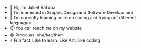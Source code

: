 - 👋 Hi, I’m Julliet Rakuba
- 👀 I’m interested in Graphic Design and Software Development
- 🌱 I’m currently learning more on coding and trying out different languages
- 📫 You can reach me on my website
- 😄 Pronouns: she/her/them
- ⚡ Fun fact: Like to learn. Like Art. Like coding
<!---
st1009705677/st1009705677 is a ✨ special ✨ repository because its `README.md` (this file) appears on your GitHub profile.
You can click the Preview link to take a look at your changes.
--->
